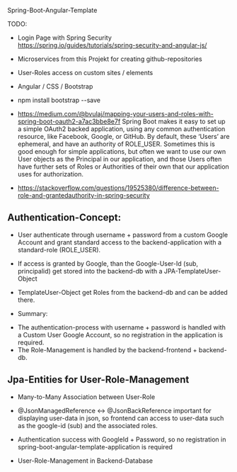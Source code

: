Spring-Boot-Angular-Template

TODO:
* Login Page with Spring Security
https://spring.io/guides/tutorials/spring-security-and-angular-js/
* Microservices from this Projekt for creating github-repositories
* User-Roles access on custom sites / elements
* Angular / CSS / Bootstrap

* npm install bootstrap --save

* https://medium.com/@bvulaj/mapping-your-users-and-roles-with-spring-boot-oauth2-a7ac3bbe8e7f
Spring Boot makes it easy to set up a simple OAuth2 backed application, using any common authentication resource, like Facebook, Google, or GitHub. By default, these ‘Users’ are ephemeral, and have an authority of ROLE_USER. Sometimes this is good enough for simple applications, but often we want to use our own User objects as the Principal in our application, and those Users often have further sets of Roles or Authorities of their own that our application uses for authorization.

* https://stackoverflow.com/questions/19525380/difference-between-role-and-grantedauthority-in-spring-security

Authentication-Concept:
-----------------------
* User authenticate through username + password from a custom Google
Account and grant standard access to the backend-application with a
standard-role (ROLE_USER).

* If access is granted by Google, than the Google-User-Id (sub,
principalid) get stored into the backend-db with a
JPA-TemplateUser-Object

* TemplateUser-Object get Roles from the backend-db and can be added
there.

* Summary:
- The authentication-process with username + password is handled with a
Custom User Google Account, so no registration in the application is
required.
- The Role-Management is handled by the backend-frontend + backend-db.

Jpa-Entities for User-Role-Management
-------------------------------------
* Many-to-Many Association between User-Role

* @JsonManagedReference <-> @JsonBackReference important for displaying
user-data in json, so frontend can access to user-data such as the
google-id (sub) and the associated roles.

* Authentication success with GoogleId + Password,
so no registration in spring-boot-angular-template-application is
required

* User-Role-Management in Backend-Database
